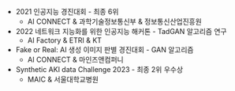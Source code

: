 + 2021 인공지능 경진대회 - 최종 6위
  - AI CONNECT & 과학기술정보통신부 & 정보통신산업진흥원
+ 2022 네트워크 지능화를 위한 인공지능 해커톤 - TadGAN 알고리즘 연구
  - AI Factory & ETRI & KT
+ Fake or Real: AI 생성 이미지 판별 경진대회 - GAN 알고리즘
  - AI CONNECT & 마인즈앤컴퍼니
+ Synthetic AKI data Challenge 2023 - 최종 2위 우수상
  - MAIC & 서울대학교병원
